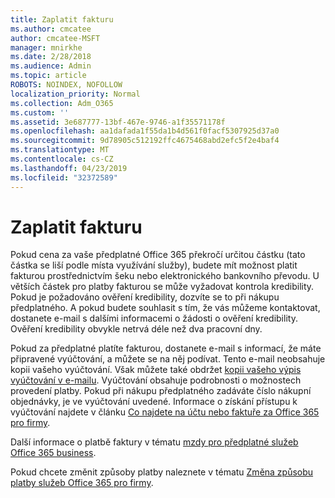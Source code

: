 ```yaml
---
title: Zaplatit fakturu
ms.author: cmcatee
author: cmcatee-MSFT
manager: mnirkhe
ms.date: 2/28/2018
ms.audience: Admin
ms.topic: article
ROBOTS: NOINDEX, NOFOLLOW
localization_priority: Normal
ms.collection: Adm_O365
ms.custom: ''
ms.assetid: 3e687777-13bf-467e-9746-a1f35571178f
ms.openlocfilehash: aa1dafada1f55da1b4d561f0facf5307925d37a0
ms.sourcegitcommit: 9d78905c512192ffc4675468abd2efc5f2e4baf4
ms.translationtype: MT
ms.contentlocale: cs-CZ
ms.lasthandoff: 04/23/2019
ms.locfileid: "32372589"
---
```

# <a name="pay-by-invoice"></a>Zaplatit fakturu

Pokud cena za vaše předplatné Office 365 překročí určitou částku (tato částka se liší podle místa využívání služby), budete mít možnost platit fakturou prostřednictvím šeku nebo elektronického bankovního převodu. U větších částek pro platby fakturou se může vyžadovat kontrola kredibility. Pokud je požadováno ověření kredibility, dozvíte se to při nákupu předplatného. A pokud budete souhlasit s tím, že vás můžeme kontaktovat, dostanete e-mail s dalšími informacemi o žádosti o ověření kredibility. Ověření kredibility obvykle netrvá déle než dva pracovní dny.
  
Pokud za předplatné platíte fakturou, dostanete e-mail s informací, že máte připravené vyúčtování, a můžete se na něj podívat. Tento e-mail neobsahuje kopii vašeho vyúčtování. Však můžete také obdržet [kopii vašeho výpis vyúčtování v e-mailu](https://support.office.com/article/734f4aab-df2d-4e9b-8cb1-691910bde216). Vyúčtování obsahuje podrobnosti o možnostech provedení platby. Pokud při nákupu předplatného zadáváte číslo nákupní objednávky, je ve vyúčtování uvedené. Informace o získání přístupu k vyúčtování najdete v článku [Co najdete na účtu nebo faktuře za Office 365 pro firmy](https://support.office.com/article/2ae3ea58-4fce-4592-91d6-46e9ae3ec218).
  
Další informace o platbě faktury v tématu [mzdy pro předplatné služeb Office 365 business](https://support.office.com/article/734f4aab-df2d-4e9b-8cb1-691910bde216).
  
Pokud chcete změnit způsoby platby naleznete v tématu [Změna způsobu platby služeb Office 365 pro firmy](https://support.office.com/article/8652f539-3123-4a8f-b9bd-6aa2f0e0372d).
  

